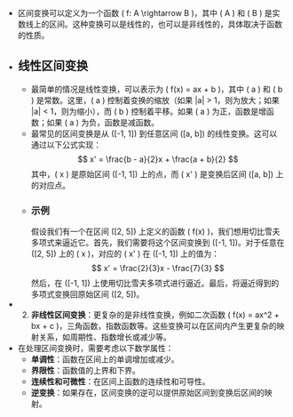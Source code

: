 - 区间变换可以定义为一个函数 \( f: A \rightarrow B \)，其中 \( A \) 和 \( B \) 是实数线上的区间。这种变换可以是线性的，也可以是非线性的，具体取决于函数的性质。
- ## **线性区间变换**
	- 最简单的情况是线性变换，可以表示为 \( f(x) = ax + b \)，其中 \( a \) 和 \( b \) 是常数。这里，\( a \) 控制着变换的缩放（如果 |a| > 1，则为放大；如果 |a| < 1，则为缩小），而 \( b \) 控制着平移。如果 \( a \) 为正，函数是增函数；如果 \( a \) 为负，函数是减函数。
	- 最常见的区间变换是从 \([-1, 1]\) 到任意区间 \([a, b]\) 的线性变换。这可以通过以下公式实现：
	  $$ x' = \frac{b - a}{2}x + \frac{a + b}{2} $$
	  其中，\( x \) 是原始区间 \([-1, 1]\) 上的点，而 \( x' \) 是变换后区间 \([a, b]\) 上的对应点。
	- ### 示例
	  假设我们有一个在区间 \([2, 5]\) 上定义的函数 \( f(x) \)，我们想用切比雪夫多项式来逼近它。首先，我们需要将这个区间变换到 \([-1, 1]\)。对于任意在 \([2, 5]\) 上的 \( x \)，对应的 \( x' \) 在 \([-1, 1]\) 上的值为：
	  $$ x' = \frac{2}{3}x - \frac{7}{3} $$
	  然后，在 \([-1, 1]\) 上使用切比雪夫多项式进行逼近。最后，将逼近得到的多项式变换回原始区间 \([2, 5]\)。
- 2. **非线性区间变换**：更复杂的是非线性变换，例如二次函数 \( f(x) = ax^2 + bx + c \)，三角函数，指数函数等。这些变换可以在区间内产生更复杂的映射关系，如周期性、指数增长或减少等。
- 在处理区间变换时，需要考虑以下数学属性：
	- **单调性**：函数在区间上的单调增加或减少。
	- **界限性**：函数值的上界和下界。
	- **连续性和可微性**：在区间上函数的连续性和可导性。
	- **逆变换**：如果存在，区间变换的逆可以提供原始区间到变换后区间的映射。